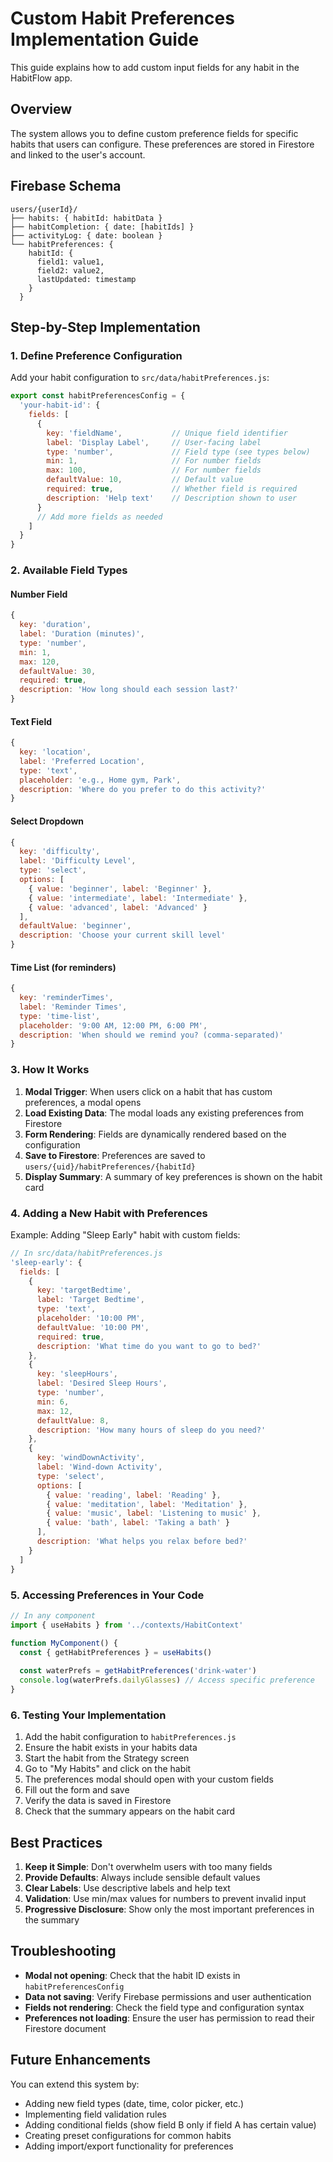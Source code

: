 # Custom Habit Preferences Implementation Guide

This guide explains how to add custom input fields for any habit in the HabitFlow app.

## Overview

The system allows you to define custom preference fields for specific habits that users can configure. These preferences are stored in Firestore and linked to the user's account.

## Firebase Schema

```
users/{userId}/
├── habits: { habitId: habitData }
├── habitCompletion: { date: [habitIds] }
├── activityLog: { date: boolean }
└── habitPreferences: {
    habitId: {
      field1: value1,
      field2: value2,
      lastUpdated: timestamp
    }
  }
```

## Step-by-Step Implementation

### 1. Define Preference Configuration

Add your habit configuration to `src/data/habitPreferences.js`:

```javascript
export const habitPreferencesConfig = {
  'your-habit-id': {
    fields: [
      {
        key: 'fieldName',           // Unique field identifier
        label: 'Display Label',     // User-facing label
        type: 'number',             // Field type (see types below)
        min: 1,                     // For number fields
        max: 100,                   // For number fields
        defaultValue: 10,           // Default value
        required: true,             // Whether field is required
        description: 'Help text'    // Description shown to user
      }
      // Add more fields as needed
    ]
  }
}
```

### 2. Available Field Types

#### Number Field
```javascript
{
  key: 'duration',
  label: 'Duration (minutes)',
  type: 'number',
  min: 1,
  max: 120,
  defaultValue: 30,
  required: true,
  description: 'How long should each session last?'
}
```

#### Text Field
```javascript
{
  key: 'location',
  label: 'Preferred Location',
  type: 'text',
  placeholder: 'e.g., Home gym, Park',
  description: 'Where do you prefer to do this activity?'
}
```

#### Select Dropdown
```javascript
{
  key: 'difficulty',
  label: 'Difficulty Level',
  type: 'select',
  options: [
    { value: 'beginner', label: 'Beginner' },
    { value: 'intermediate', label: 'Intermediate' },
    { value: 'advanced', label: 'Advanced' }
  ],
  defaultValue: 'beginner',
  description: 'Choose your current skill level'
}
```

#### Time List (for reminders)
```javascript
{
  key: 'reminderTimes',
  label: 'Reminder Times',
  type: 'time-list',
  placeholder: '9:00 AM, 12:00 PM, 6:00 PM',
  description: 'When should we remind you? (comma-separated)'
}
```

### 3. How It Works

1. **Modal Trigger**: When users click on a habit that has custom preferences, a modal opens
2. **Load Existing Data**: The modal loads any existing preferences from Firestore
3. **Form Rendering**: Fields are dynamically rendered based on the configuration
4. **Save to Firestore**: Preferences are saved to `users/{uid}/habitPreferences/{habitId}`
5. **Display Summary**: A summary of key preferences is shown on the habit card

### 4. Adding a New Habit with Preferences

Example: Adding "Sleep Early" habit with custom fields:

```javascript
// In src/data/habitPreferences.js
'sleep-early': {
  fields: [
    {
      key: 'targetBedtime',
      label: 'Target Bedtime',
      type: 'text',
      placeholder: '10:00 PM',
      defaultValue: '10:00 PM',
      required: true,
      description: 'What time do you want to go to bed?'
    },
    {
      key: 'sleepHours',
      label: 'Desired Sleep Hours',
      type: 'number',
      min: 6,
      max: 12,
      defaultValue: 8,
      description: 'How many hours of sleep do you need?'
    },
    {
      key: 'windDownActivity',
      label: 'Wind-down Activity',
      type: 'select',
      options: [
        { value: 'reading', label: 'Reading' },
        { value: 'meditation', label: 'Meditation' },
        { value: 'music', label: 'Listening to music' },
        { value: 'bath', label: 'Taking a bath' }
      ],
      description: 'What helps you relax before bed?'
    }
  ]
}
```

### 5. Accessing Preferences in Your Code

```javascript
// In any component
import { useHabits } from '../contexts/HabitContext'

function MyComponent() {
  const { getHabitPreferences } = useHabits()
  
  const waterPrefs = getHabitPreferences('drink-water')
  console.log(waterPrefs.dailyGlasses) // Access specific preference
}
```

### 6. Testing Your Implementation

1. Add the habit configuration to `habitPreferences.js`
2. Ensure the habit exists in your habits data
3. Start the habit from the Strategy screen
4. Go to "My Habits" and click on the habit
5. The preferences modal should open with your custom fields
6. Fill out the form and save
7. Verify the data is saved in Firestore
8. Check that the summary appears on the habit card

## Best Practices

1. **Keep it Simple**: Don't overwhelm users with too many fields
2. **Provide Defaults**: Always include sensible default values
3. **Clear Labels**: Use descriptive labels and help text
4. **Validation**: Use min/max values for numbers to prevent invalid input
5. **Progressive Disclosure**: Show only the most important preferences in the summary

## Troubleshooting

- **Modal not opening**: Check that the habit ID exists in `habitPreferencesConfig`
- **Data not saving**: Verify Firebase permissions and user authentication
- **Fields not rendering**: Check the field type and configuration syntax
- **Preferences not loading**: Ensure the user has permission to read their Firestore document

## Future Enhancements

You can extend this system by:
- Adding new field types (date, time, color picker, etc.)
- Implementing field validation rules
- Adding conditional fields (show field B only if field A has certain value)
- Creating preset configurations for common habits
- Adding import/export functionality for preferences
